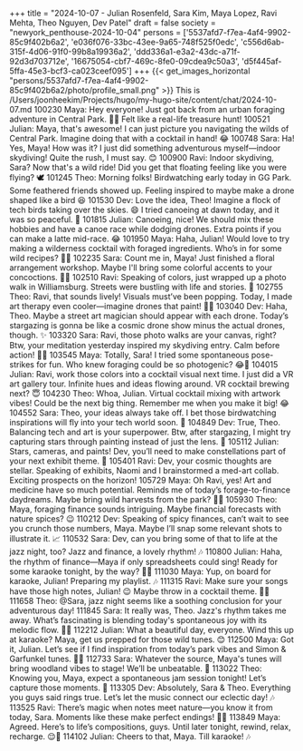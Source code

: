 +++
title = "2024-10-07 - Julian Rosenfeld, Sara Kim, Maya Lopez, Ravi Mehta, Theo Nguyen, Dev Patel"
draft = false
society = "newyork_penthouse-2024-10-04"
persons = ['5537afd7-f7ea-4af4-9902-85c9f402b6a2', 'e036f076-33bc-43ee-9a65-748f525f0edc', 'c556d6ab-315f-4d06-91f0-99b8a19936a2', 'ddd336a1-e3a2-43dc-a71f-92d3d703712e', '16675054-cbf7-469c-8fe0-09cdea9c50a3', 'd5f445af-5ffa-45e3-bcf3-ca023ceef095']
+++
{{< get_images_horizontal "persons/5537afd7-f7ea-4af4-9902-85c9f402b6a2/photo/profile_small.png" >}}
This is /Users/joonheekim/Projects/hugo/my-hugo-site/content/chat/2024-10-07.md
100230 Maya: Hey everyone! Just got back from an urban foraging adventure in Central Park. 🌿🍎 Felt like a real-life treasure hunt!
100521 Julian: Maya, that's awesome! I can just picture you navigating the wilds of Central Park. Imagine doing that with a cocktail in hand! 😂
100748 Sara: Ha! Yes, Maya! How was it? I just did something adventurous myself—indoor skydiving! Quite the rush, I must say. 😊
100900 Ravi: Indoor skydiving, Sara? Now that's a wild ride! Did you get that floating feeling like you were flying? 🕊️
101245 Theo: Morning folks! Birdwatching early today in GG Park. Some feathered friends showed up. Feeling inspired to maybe make a drone shaped like a bird 😆
101530 Dev: Love the idea, Theo! Imagine a flock of tech birds taking over the skies. 😄 I tried canoeing at dawn today, and it was so peaceful. 🛶
101815 Julian: Canoeing, nice! We should mix these hobbies and have a canoe race while dodging drones. Extra points if you can make a latte mid-race. 😂
101950 Maya: Haha, Julian! Would love to try making a wilderness cocktail with foraged ingredients. Who’s in for some wild recipes? 🌿🍹
102235 Sara: Count me in, Maya! Just finished a floral arrangement workshop. Maybe I'll bring some colorful accents to your concoctions. 🌸🌿
102510 Ravi: Speaking of colors, just wrapped up a photo walk in Williamsburg. Streets were bustling with life and stories. 📸
102755 Theo: Ravi, that sounds lively! Visuals must’ve been popping. Today, I made art therapy even cooler—imagine drones that paint! 🎨🤖
103040 Dev: Haha, Theo. Maybe a street art magician should appear with each drone. Today’s stargazing is gonna be like a cosmic drone show minus the actual drones, though. ✨
103320 Sara: Ravi, those photo walks are your canvas, right? Btw, your meditation yesterday inspired my skydiving entry. Calm before action! 🧘‍♀️
103545 Maya: Totally, Sara! I tried some spontaneous pose-strikes for fun. Who knew foraging could be so photogenic? 😂🌻
104015 Julian: Ravi, work those colors into a cocktail visual next time. I just did a VR art gallery tour. Infinite hues and ideas flowing around. VR cocktail brewing next? 😇
104230 Theo: Whoa, Julian. Virtual cocktail mixing with artwork vibes! Could be the next big thing. Remember me when you make it big! 😂
104552 Sara: Theo, your ideas always take off. I bet those birdwatching inspirations will fly into your tech world soon. 🦜
104849 Dev: True, Theo. Balancing tech and art is your superpower. Btw, after stargazing, I might try capturing stars through painting instead of just the lens. 🌟
105112 Julian: Stars, cameras, and paints! Dev, you’ll need to make constellations part of your next exhibit theme. 🌌
105401 Ravi: Dev, your cosmic thoughts are stellar. Speaking of exhibits, Naomi and I brainstormed a med-art collab. Exciting prospects on the horizon!
105729 Maya: Oh Ravi, yes! Art and medicine have so much potential. Reminds me of today’s forage-to-finance daydreams. Maybe bring wild harvests from the park? 🌿💸
105930 Theo: Maya, foraging finance sounds intriguing. Maybe financial forecasts with nature spices? 😉
110212 Dev: Speaking of spicy finances, can’t wait to see you crunch those numbers, Maya. Maybe I’ll snap some relevant shots to illustrate it. 📈
110532 Sara: Dev, can you bring some of that to life at the jazz night, too? Jazz and finance, a lovely rhythm! 🎶
110800 Julian: Haha, the rhythm of finance—Maya if only spreadsheets could sing! Ready for some karaoke tonight, by the way? 🎤🎵
111030 Maya: Yup, on board for karaoke, Julian! Preparing my playlist. 🎶
111315 Ravi: Make sure your songs have those high notes, Julian! 😉 Maybe throw in a cocktail theme. 🎵🍹
111658 Theo: @Sara, jazz night seems like a soothing conclusion for your adventurous day! 
111845 Sara: It really was, Theo. Jazz's rhythm takes me away. What’s fascinating is blending today's spontaneous joy with its melodic flow. 🎷🌌
112212 Julian: What a beautiful day, everyone. Wind this up at karaoke? Maya, get us prepped for those wild tunes. 😊
112500 Maya: Got it, Julian. Let’s see if I find inspiration from today’s park vibes and Simon & Garfunkel tunes. 🎸🍂
112733 Sara: Whatever the source, Maya's tunes will bring woodland vibes to stage! We’ll be unbeatable. 🌲
113022 Theo: Knowing you, Maya, expect a spontaneous jam session tonight! Let’s capture those moments. 📸
113305 Dev: Absolutely, Sara & Theo. Everything you guys said rings true. Let’s let the music connect our eclectic day! 🎶
113525 Ravi: There’s magic when notes meet nature—you know it from today, Sara. Moments like these make perfect endings! 🎵✨
113849 Maya: Agreed. Here’s to life’s compositions, guys. Until later tonight, rewind, relax, recharge. 😌💫
114102 Julian: Cheers to that, Maya. Till karaoke! 🎶
